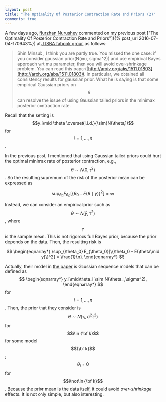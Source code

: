 ```yaml
---
layout: post
title: "The Optimality Of Posterior Contraction Rate and Priors (2)"
comments: true
---
```


A few days ago, [Nurzhan Nurushev](http://www.math.vu.nl/en/about-the-department/people/phd-students/nurushevn.aspx) commented on my previous post ["The Optimality Of Posterior Contraction Rate and Priors"]({% post_url 2016-07-04-170943%}) at [J ISBA fabook group](https://www.facebook.com/groups/843187915745360/) as follows:

>Shin Minsuk , I think you are partly true. You missed the one case: if you consider gaussian prior(N(mu, sigma^2)) and use empirical Bayes approach wrt mu parameter, then you will avoid over-shrinkage problem. You can read this paper([http://arxiv.org/abs/1511.01803](http://arxiv.org/abs/1511.01803)). In particular, we obtained all consistency results for gaussian prior.
What he is saying is that some empirical Gaussian priors on $$\theta$$ can resolve the issue of using Gaussian tailed priors in the minimax posterior contraction rate.

Recall that the setting is $$y_i\mid \theta \overset{i.i.d.}{\sim}N(\theta,1)$$ for $$i=1,\dots,n$$. 

In the previous post, I mentioned that using Gaussian tailed priors could hurt the optimal minimax rate of posterior contraction, e.g., $$\theta \sim N(0,\tau^2)$$. So the resulting supremum of the risk of the posterior mean can be expressed as 

$$
\sup_{\theta_0} E_{\theta_0}[\{\theta_0 - E(\theta\mid y)\}^2] = \infty
$$

Instead, we can consider an empirical prior such as $$\theta \sim N(\bar y, \tau^2)$$, where $$\bar y$$ is the sample mean. This is not rigorous full Bayes prior, because the prior depends on the data. Then, the resulting risk is

$$
\begin{eqnarray*}
\sup_{\theta_0} E_{\theta_0}[\{\theta_0 - E(\theta\mid y)\}^2] = \frac{1}{n}.
\end{eqnarray*}
$$ 

Actually, their model in [the paper](http://arxiv.org/abs/1511.01803) is Gaussian sequence models that can be defined as 
$$
\begin{eqnarray*}
y_i\mid\theta_i \sim N(\theta_i,\sigma^2),
\end{eqnarray*}
$$ 
for $$i=1,\dots,n$$. Then, the prior that they consider is $$\theta\sim N(y_i,\sigma^2\tau^2)$$ for $$i\in {\bf k}$$ for some model $${\bf k}$$; $$\theta_i = 0$$ for $$i\not\in {\bf k}$$. Because the prior mean is the data itself, it could avoid *over-shrinkage* effects. It is not only simple, but also interesting.

